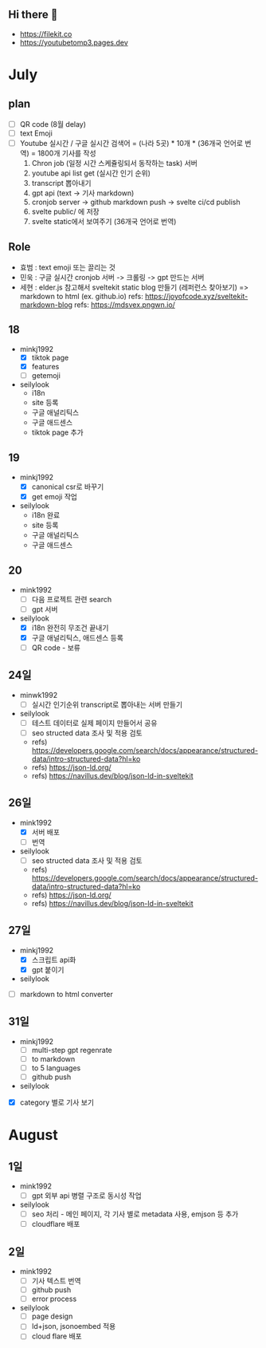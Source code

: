  ## Hi there 👋

- https://filekit.co
- https://youtubetomp3.pages.dev

# July
## plan
- [ ] QR code (8월 delay)
- [ ] text Emoji
- [ ] Youtube 실시간 / 구글 실시간 검색어 = (나라 5곳) * 10개 * (36개국 언어로 번역) = 1800개 기사를 작성
  1. Chron job (일정 시간 스케쥴링되서 동작하는 task) 서버
    1. youtube api list get (실시간 인기 순위)
    2. transcript 뽑아내기
    3. gpt api (text -> 기사 markdown)
    4. cronjob server -> github markdown push -> svelte ci/cd publish
    5. svelte public/ 에 저장
    6. svelte static에서 보여주기 (36개국 언어로 번역)


## Role
- 효범 : text emoji 또는 끌리는 것
- 민욱 : 구글 실시간 cronjob 서버 -> 크롤링 -> gpt 만드는 서버 
- 세현 : elder.js 참고해서 sveltekit static blog 만들기 (레퍼런스 찾아보기) => markdown to html (ex. github.io)
  refs: https://joyofcode.xyz/sveltekit-markdown-blog
  refs: https://mdsvex.pngwn.io/
  

## 18
- minkj1992
  - [x] tiktok page
  - [x] features
  - [ ] getemoji
- seilylook
  - i18n
  - site 등록
  - 구글 애널리틱스
  - 구글 애드센스
  - tiktok page 추가
## 19
- minkj1992
  - [x] canonical csr로 바꾸기
  - [x] get emoji 작업
- seilylook
  - i18n 완료
  - site 등록
  - 구글 애널리틱스
  - 구글 애드센스
## 20
- mink1992
  - [ ] 다음 프로젝트 관련 search
  - [ ] gpt 서버
- seilylook
  - [x] i18n 완전히 무조건 끝내기
  - [x] 구글 애널리틱스, 애드센스 등록
  - [ ] QR code - 보류
## 24일
- minwk1992
  - [ ] 실시간 인기순위 transcript로 뽑아내는 서버 만들기
- seilylook
  - [ ] 테스트 데이터로 실제 페이지 만들어서 공유
  - [ ] seo structed data 조사 및 적용 검토
  - refs) https://developers.google.com/search/docs/appearance/structured-data/intro-structured-data?hl=ko
  - refs) https://json-ld.org/
  - refs) https://navillus.dev/blog/json-ld-in-sveltekit
## 26일
- mink1992
  - [x] 서버 배포
  - [ ] 번역
- seilylook
  - [ ] seo structed data 조사 및 적용 검토
  - refs) https://developers.google.com/search/docs/appearance/structured-data/intro-structured-data?hl=ko
  - refs) https://json-ld.org/
  - refs) https://navillus.dev/blog/json-ld-in-sveltekit
 
## 27일
- minkj1992
  - [x] 스크립트 api화
  - [x] gpt 붙이기
 - seilylook
  - [ ] markdown to html converter
## 31일
- minkj1992
  - [ ] multi-step gpt regenrate
  - [ ] to markdown
  - [ ] to 5 languages
  - [ ] github push
 - seilylook
  - [x] category 별로 기사 보기

# August
## 1일
- mink1992
  - [ ] gpt 외부 api 병렬 구조로 동시성 작업
- seilylook
  - [ ] seo 처리 - 메인 페이지, 각 기사 별로 metadata 사용, emjson 등 추가
  - [ ] cloudflare 배포
 
## 2일
- mink1992
  - [ ] 기사 텍스트 번역
  - [ ] github push
  - [ ] error process
- seilylook
  - [ ] page design 
  - [ ] ld+json, jsonoembed 적용
  - [ ] cloud flare 배포
